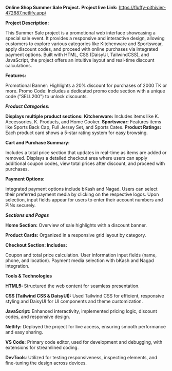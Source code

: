 **Online Shop Summer Sale Project.**
**Project live Link:**  https://fluffy-pithivier-472887.netlify.app/

**Project Description:**

This Summer Sale project is a promotional web interface showcasing a special sale event. It provides a responsive and interactive design, allowing customers to explore various categories like Kitchenware and Sportswear, apply discount codes, and proceed with online purchases via integrated payment options. Built with HTML, CSS (DaisyUI, TailwindCSS), and JavaScript, the project offers an intuitive layout and real-time discount calculations.

**Features:**

Promotional Banner: Highlights a 20% discount for purchases of 2000 TK or more.
Promo Code: Includes a dedicated promo code section with a unique code ("SELL200") to unlock discounts.

***Product Categories:***

**Displays multiple product sections:**
**Kitchenware:** Includes items like K. Accessories, K. Products, and Home Cooker.
**Sportswear:** Features items like Sports Back Cap, Full Jersey Set, and Sports Cates.
**Product Ratings:** Each product card shows a 5-star rating system for easy browsing.

**Cart and Purchase Summary:**

Includes a total price section that updates in real-time as items are added or removed.
Displays a detailed checkout area where users can apply additional coupon codes, view total prices after discount, and proceed with purchases.

**Payment Options:**

Integrated payment options include bKash and Nagad. Users can select their preferred payment media by clicking on the respective logos.
Upon selection, input fields appear for users to enter their account numbers and PINs securely.

***Sections and Pages***

**Home Section:** Overview of sale highlights with a discount banner.

**Product Cards:** Organized in a responsive grid layout by category.

**Checkout Section: Includes:**

Coupon and total price calculation.
User information input fields (name, phone, and location).
Payment media selection with bKash and Nagad integration.

**Tools & Technologies**

**HTML5:** Structured the web content for seamless presentation.

**CSS (Tailwind CSS & DaisyUI):** Used Tailwind CSS for efficient, responsive styling and DaisyUI for UI components and theme customization.

**JavaScript:** Enhanced interactivity, implemented pricing logic, discount codes, and responsive design.

**Netlify:** Deployed the project for live access, ensuring smooth performance and easy sharing.

**VS Code:** Primary code editor, used for development and debugging, with extensions for streamlined coding.

**DevTools**: Utilized for testing responsiveness, inspecting elements, and fine-tuning the design across devices.


